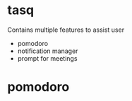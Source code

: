 # tasq
Contains multiple features to assist user
- pomodoro
- notification manager
- prompt for meetings


# pomodoro
